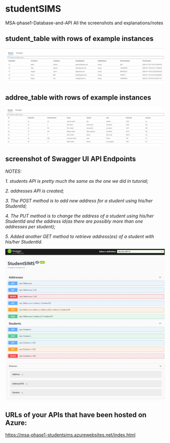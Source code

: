 # studentSIMS
MSA-phase1-Database-and-API
All the screenshots and explanations/notes


## student_table with rows of example instances
![alt text](https://github.com/NicolePoon/studentSIMS/blob/master/images/student_table.JPG)


## addree_table with rows of example instances
![alt text](https://github.com/NicolePoon/studentSIMS/blob/master/images/address_table.JPG)


## screenshot of Swagger UI API Endpoints
*NOTES:*

*1. students API is pretty much the same as the one we did in tutorial;*

*2. addresses API is created;*

*3. The POST method is to add new address for a student using his/her StudentId;*

*4. The PUT method is to change the address of a student using his/her StudentId and the address id(as there are possibly more than one addresses per student);*

*5. Added another GET method to retrieve address(es) of a student with his/her StudentId.*

![alt text](https://github.com/NicolePoon/studentSIMS/blob/master/images/swaggerUI.JPG)


## URLs of your APIs that have been hosted on Azure:
https://msa-phase1-studentsims.azurewebsites.net/index.html
